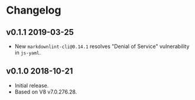# Changelog

## v0.1.1 2019-03-25

* New `markdownlint-cli@0.14.1` resolves "Denial of Service" vulnerability in
  `js-yaml`.

## v0.1.0 2018-10-21

* Initial release.
* Based on V8 v7.0.276.28.
